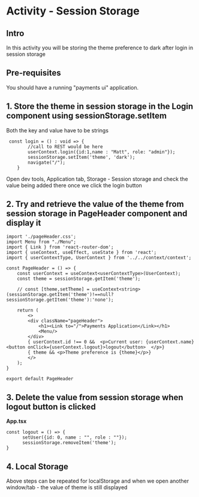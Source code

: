 # Activity - Session Storage


## Intro

In this activity you will be storing the theme preference to dark after login in session storage

## Pre-requisites

You should have a running "payments ui" application.

## 1. Store the theme in session storage in the **Login** component using sessionStorage.setItem

Both the key and value have to be strings

```
 const login = () : void => {
        //call to REST would be here
        userContext.login({id:1,name : "Matt", role: "admin"});
        sessionStorage.setItem('theme', 'dark');
        navigate("/");
    }
```

Open dev tools, Application tab, Storage - Session storage and check the value being added there once we click the login button

## 2. Try and retrieve the value of the theme from session storage in PageHeader component and display it

```
import './pageHeader.css';
import Menu from "./Menu";
import { Link } from 'react-router-dom';
import { useContext, useEffect, useState } from 'react';
import { userContextType, UserContext } from '../../context/context';

const PageHeader = () => {
    const userContext = useContext<userContextType>(UserContext);
    const theme = sessionStorage.getItem('theme');

    // const [theme,setTheme] = useContext<string>(sessionStorage.getItem('theme')!==null?sessionStorage.getItem('theme'):'none');

    return (
        <>
        <div className="pageHeader">
            <h1><Link to="/">Payments Application</Link></h1>
            <Menu/>            
        </div>
        { userContext.id !== 0 &&  <p>Current user: {userContext.name} <button onClick={userContext.logout}>logout</button>  </p>}
        { theme && <p>Theme preference is {theme}</p>}
        </>
    );
}

export default PageHeader
```

## 3. Delete the value from session storage when logout button is clicked

**App.tsx**

```
const logout = () => {
      setUser({id: 0, name : "", role : ""});
      sessionStorage.removeItem('theme');
}
```

## 4. Local Storage

Above steps can be repeated for localStorage and when we open another window/tab - the value of theme is still displayed
